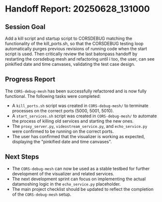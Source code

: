 # Handoff Report: 20250628_131000

## Session Goal

Add a kill script and startup script to CORSDEBUG matching the functionality of the kill_ports.sh, so that the CORSDEBUG testing loop automatically purges previous revisions of running code when the start script is used. Then critically review the last batonpass handoff by restarting the corsdebug mesh and refactoring until i too, the user, can see pinkified date and time canvases, validating the test case design.

## Progress Report

The `CORS-debug-mesh` has been successfully refactored and is now fully functional. The following tasks were completed:

*   A `kill_ports.sh` script was created in `CORS-debug-mesh/` to terminate processes on the correct ports (5000, 5001, 5010).
*   A `start_services.sh` script was created in `CORS-debug-mesh/` to automate the process of killing old services and starting the new ones.
*   The `proxy_server.py`, `videostream_service.py`, and `echo_service.py` were confirmed to be running on the correct ports.
*   The user has confirmed that the visualizer is working as expected, displaying the "pinkified date and time canvases".

## Next Steps

*   The `CORS-debug-mesh` can now be used as a stable testbed for further development of the visualizer and related services.
*   The next development sprint can focus on implementing the actual datamoshing logic in the `echo_service.py` placeholder.
*   The main project checklist should be updated to reflect the completion of the `CORS-debug-mesh` setup.
